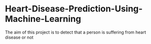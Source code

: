 # Heart-Disease-Prediction-Using-Machine-Learning
The aim of this project is to detect that a person is suffering from heart disease or not
